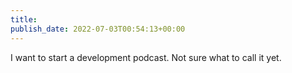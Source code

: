 ```yaml
---
title: 
publish_date: 2022-07-03T00:54:13+00:00
---
```


I want to start a development podcast. Not sure what to call it yet.
